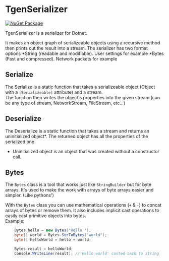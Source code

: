 # TgenSerializer
[![NuGet Package][NuGet]][NuGet-url]

TgenSerializer is a serializer for Dotnet.

It makes an object graph of serializeable objects using a recursive method
then prints out the result into a stream.
The serializer has two format options
*String (readable and modifiable). User settings for example
*Bytes (Fast and compressed). Network packets for example

## Serialize
The Serialize is a static function that takes a serializeable object (Object with a `[Serializeable]` attribute) and a stream.  
The function then writes the object's properties into the given stream (can be any type of stream, NetworkStream, FileStream, etc...)

## Deserialize
The Deserialize is a static function that takes a stream and returns an uninitialized object*.
The returned object has all the properties of the serialized one.

* Uninitialized object is an object that was created without a constructor call.

## Bytes
The `Bytes` class is a tool that works just like `StringBuilder` but for byte arrays.
It's used to make the work with arrays of byte arrays easier and simpler. (Like pythons')

With the `Bytes` class you can use mathematical operations (`+` & `-`) to concat arrays of bytes or remove them.
It also includes implicit cast operations to easily cast primitive objects into bytes.  
Example:
```cs
    Bytes hello = new Bytes("Hello ");
    byte[] world = Bytes.StrToBytes("world");
    byte[] helloWorld = hello + world;

    Bytes result = helloWorld;
    Console.WriteLine(result); //'Hello world' casted back to string
```

[NuGet]: https://shields.io/nuget/v/TgenSerializer
[NuGet-url]: https://www.nuget.org/packages/TgenSerializer